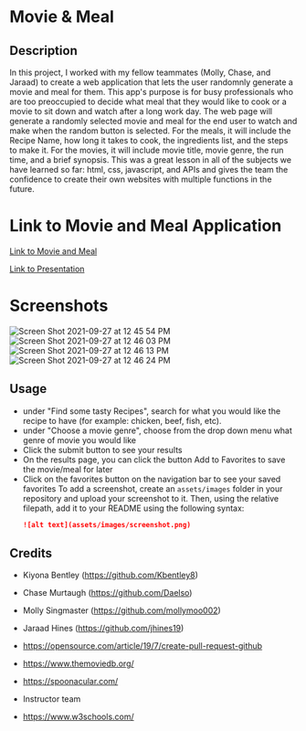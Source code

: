 # Movie & Meal

## Description
In this project, I worked with my fellow teammates (Molly, Chase, and Jaraad) to create a web application that lets the user randomnly generate a movie and meal for them. This app's purpose is for busy professionals who are too preoccupied to decide what meal that they would like to cook or a movie to sit down and watch after a long work day. The web page will generate a randomly selected movie and meal for the end user to watch and make when the random button is selected. For the meals, it will include the Recipe Name, how long it takes to cook, the ingredients list, and the steps to make it. For the movies, it will include movie title, movie genre, the run time, and a brief synopsis.
 This was a great lesson in all of the subjects we have learned so far: html, css, javascript, and APIs and gives the team the confidence to create their own websites with multiple functions in the future.


# Link to Movie and Meal Application
[Link to Movie and Meal ](https://daelso.github.io/movie_meal/index.html)

[Link to Presentation ](https://docs.google.com/presentation/d/1heBz7YhCmFjRhbR97zg9FeY10vWxA5If48xJvOd6k3Y/edit?usp=sharing)

# Screenshots
![Screen Shot 2021-09-27 at 12 45 54 PM](https://user-images.githubusercontent.com/88289885/134956498-cc3561da-e000-4867-80e0-11b87fedb4d8.png)
![Screen Shot 2021-09-27 at 12 46 03 PM](https://user-images.githubusercontent.com/88289885/134956615-ff6b73cd-703d-4981-b681-16bedf29440d.png)
![Screen Shot 2021-09-27 at 12 46 13 PM](https://user-images.githubusercontent.com/88289885/134956613-94ec60c9-a4ce-4d03-8ee8-c81ba575b1ab.png)
![Screen Shot 2021-09-27 at 12 46 24 PM](https://user-images.githubusercontent.com/88289885/134956612-0460c72e-ab82-4246-8b87-54830f3335e2.png)

## Usage
- under "Find some tasty Recipes", search for what you would like the recipe to have (for example: chicken, beef, fish, etc).
- under "Choose a movie genre", choose from the drop down menu what genre of movie you would like
- Click the submit button to see your results
- On the results page, you can click the button Add to Favorites to save the movie/meal for later
- Click on the favorites button on the navigation bar to see your saved favorites
To add a screenshot, create an `assets/images` folder in your repository and upload your screenshot to it. Then, using the relative filepath, add it to your README using the following syntax:
   ```md
   ![alt text](assets/images/screenshot.png) 
   ```
## Credits
- Kiyona Bentley (https://github.com/Kbentley8)
- Chase Murtaugh (https://github.com/Daelso)
- Molly Singmaster (https://github.com/mollymoo002)
- Jaraad Hines (https://github.com/jhines19)

- https://opensource.com/article/19/7/create-pull-request-github
- https://www.themoviedb.org/
- https://spoonacular.com/
- Instructor team
- https://www.w3schools.com/

